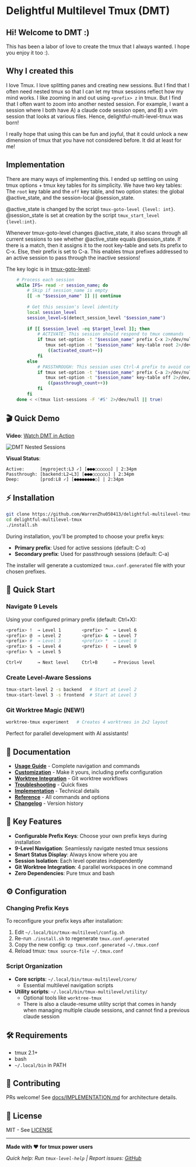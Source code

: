# Delightful Multilevel Tmux (DMT)

## Hi! Welcome to DMT :)

This has been a labor of love to create the tmux that I always wanted. I hope you enjoy it too :).

## Why I created this

I love Tmux. I love splitting panes and creating new sessions. But I find that I often need nested tmux so that I can let my tmux sessions reflect how my mind works. I like zooming in and out using `<prefix> z` in tmux. But I find that I often want to zoom into another nested session. For example, I want a session where I both have A) a claude code session open, and B) a vim session that looks at various files. Hence, delightful-multi-level-tmux was born!

I really hope that using this can be fun and joyful, that it could unlock a new dimension of tmux that you have not considered before. It did at least for me!

## Implementation

There are many ways of implementing this. I ended up settling on using tmux options + tmux key tables for its simplicity. We have two key tables: The `root` key table and the `off` key table, and two option states: the global @active_state, and the session-local @session_state.

@active_state is changed by the script `tmux-goto-level {level: int}`. @session_state is set at creation by the script `tmux_start_level {level:int}`.

Whenever tmux-goto-level changes @active_state, it also scans through all current sessions to see whether @active_state equals @session_state. If there is a match, then it assigns it to the root key-table and sets its prefix to C-x. Else, their prefix is set to C-a. This enables tmux prefixes addressed to an active session to pass through the inactive sessions!

The key logic is in [tmux-goto-level](https://github.com/WarrenZhu050413/delightful-multilevel-tmux/blob/main/scripts/tmux-goto-level):

```bash
    # Process each session
    while IFS= read -r session_name; do
        # Skip if session_name is empty
        [[ -n "$session_name" ]] || continue
        
        # Get this session's level identity
        local session_level
        session_level=$(detect_session_level "$session_name")
        
        if [[ $session_level -eq $target_level ]]; then
            # ACTIVATE: This session should respond to tmux commands
            if tmux set-option -t "$session_name" prefix C-x 2>/dev/null && \
               tmux set-option -t "$session_name" key-table root 2>/dev/null; then
                ((activated_count++))
            fi
        else
            # PASSTHROUGH: This session uses Ctrl-A prefix to avoid conflicts
            if tmux set-option -t "$session_name" prefix C-a 2>/dev/null && \
               tmux set-option -t "$session_name" key-table off 2>/dev/null; then
                ((passthrough_count++))
            fi
        fi
    done < <(tmux list-sessions -F '#S' 2>/dev/null || true)
```

## 🎬 Quick Demo

**Video**: [Watch DMT in Action](https://github.com/WarrenZhu050413/delightful-multilevel-tmux/blob/main/media/DMT_Demo_LQ.mp4?raw=true)

![DMT Nested Sessions](media/DMT_Nest.png)

**Visual Status**:
```
Active:      [myproject:L3 ✓] [●●●○○○○○○] | 2:34pm
Passthrough: [backend:L2→L3] [●●●○○○○○○] | 2:34pm  
Deep:        [prod:L8 ✓] [●●●●●●●●○] | 2:34pm
```

## ⚡ Installation

```bash
git clone https://github.com/WarrenZhu050413/delightful-multilevel-tmux.git
cd delightful-multilevel-tmux
./install.sh
```

During installation, you'll be prompted to choose your prefix keys:
- **Primary prefix**: Used for active sessions (default: C-x)
- **Secondary prefix**: Used for passthrough sessions (default: C-a)

The installer will generate a customized `tmux.conf.generated` file with your chosen prefixes.

## 🚀 Quick Start

### Navigate 9 Levels
Using your configured primary prefix (default: Ctrl+X):
```bash
<prefix> !  → Level 1        <prefix> ^  → Level 6
<prefix> @  → Level 2        <prefix> &  → Level 7
<prefix> #  → Level 3        <prefix> *  → Level 8
<prefix> $  → Level 4        <prefix> (  → Level 9
<prefix> %  → Level 5

Ctrl+V      → Next level     Ctrl+B      → Previous level
```

### Create Level-Aware Sessions
```bash
tmux-start-level 2 -s backend   # Start at Level 2
tmux-start-level 3 -s frontend  # Start at Level 3
```

### Git Worktree Magic (NEW!)
```bash
worktree-tmux experiment   # Creates 4 worktrees in 2x2 layout
```
Perfect for parallel development with AI assistants!

## 📖 Documentation

- **[Usage Guide](docs/USAGE.md)** - Complete navigation and commands
- **[Customization](docs/CUSTOMIZATION.md)** - Make it yours, including prefix configuration
- **[Worktree Integration](docs/WORKTREE.md)** - Git worktree workflows
- **[Troubleshooting](docs/TROUBLESHOOTING.md)** - Quick fixes
- **[Implementation](docs/IMPLEMENTATION.md)** - Technical details
- **[Reference](docs/REFERENCE.md)** - All commands and options
- **[Changelog](docs/CHANGELOG.md)** - Version history

## 🎯 Key Features

- **Configurable Prefix Keys**: Choose your own prefix keys during installation
- **9-Level Navigation**: Seamlessly navigate nested tmux sessions
- **Smart Status Display**: Always know where you are
- **Session Isolation**: Each level operates independently
- **Git Worktree Integration**: 4 parallel workspaces in one command
- **Zero Dependencies**: Pure tmux and bash

## ⚙️ Configuration

### Changing Prefix Keys
To reconfigure your prefix keys after installation:

1. Edit `~/.local/bin/tmux-multilevel/config.sh`
2. Re-run `./install.sh` to regenerate `tmux.conf.generated`
3. Copy the new config: `cp tmux.conf.generated ~/.tmux.conf`
4. Reload tmux: `tmux source-file ~/.tmux.conf`

### Script Organization
- **Core scripts**: `~/.local/bin/tmux-multilevel/core/`
  - Essential multilevel navigation scripts
- **Utility scripts**: `~/.local/bin/tmux-multilevel/utility/`
  - Optional tools like `worktree-tmux`
  - There is also a claude-resume utility script that comes in handy when managing multiple claude sessions, and cannot find a previous claude session

## 🛠 Requirements

- tmux 2.1+
- bash
- `~/.local/bin` in PATH

## 🤝 Contributing

PRs welcome! See [docs/IMPLEMENTATION.md](docs/IMPLEMENTATION.md) for architecture details.

## 📜 License

MIT - See [LICENSE](LICENSE)

---

**Made with ❤️ for tmux power users**

*Quick help: Run `tmux-level-help` | Report issues: [GitHub](https://github.com/WarrenZhu050413/delightful-multilevel-tmux/issues)*